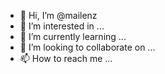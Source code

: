 - 👋 Hi, I’m @mailenz
- 👀 I’m interested in ...
- 🌱 I’m currently learning ...
- 💞️ I’m looking to collaborate on ...
- 📫 How to reach me ...

<!---
mailenz/mailenz is a ✨ special ✨ repository because its `README.md` (this file) appears on your GitHub profile.
You can click the Preview link to take a look at your changes.
--->
